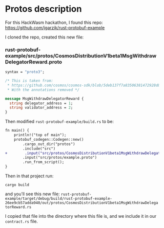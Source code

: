 # Protos description

For this HackWasm hackathon, I found this repo:
<https://github.com/jgarzik/rust-protobuf-example>

I cloned the repo, created this new file:

### rust-protobuf-example/src/protos/CosmosDistributionV1beta1MsgWithdrawDelegatorReward.proto

```protobuf
syntax = "proto3";

/* This is taken from:
 * https://github.com/cosmos/cosmos-sdk/blob/5deb137f7a83506381472928d898cd823735aade/proto/cosmos/distribution/v1beta1/tx.proto#L66-L74
 * With the annotations removed */

message MsgWithdrawDelegatorReward {
  string delegator_address = 1;
  string validator_address = 2;
}
```

Then modified `rust-protobuf-example/build.rs` to be:

```diff
fn main() {
    println!("top of main");
    protobuf_codegen::Codegen::new()
        .cargo_out_dir("protos")
        .include("src")
+        .input("src/protos/CosmosDistributionV1beta1MsgWithdrawDelegatorReward.proto")
        .input("src/protos/example.proto")
        .run_from_script();
}
```

Then in that project run:

    cargo build

and you'll see this new file:
`rust-protobuf-example/target/debug/build/rust-protobuf-example-26ee9cb57adda940/out/protos/CosmosDistributionV1beta1MsgWithdrawDelegatorReward.rs`

I copied that file into the directory where this file is, and we include it in our `contract.rs` file.
